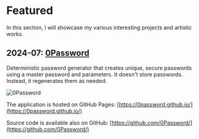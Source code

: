 # Featured

In this section, I will showcase my various interesting projects and artistic works.

## 2024-07: [0Password](https://0password.github.io/)
Deterministic password generator that creates unique, secure passwords using a master password and parameters. It doesn't store passwords. Instead, it regenerates them as needed.

![0Password](https://0password.github.io/favicon//apple-touch-icon.png)

The application is hosted on GitHub Pages:
[https://0password.github.io/](https://0password.github.io/)

Source code is available also on GitHub:
[https://github.com/0Password/](https://github.com/0Password/)

